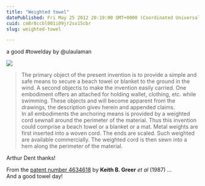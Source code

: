 ```yaml
---
title: "Weighted towel"
datePublished: Fri May 25 2012 20:19:00 GMT+0000 (Coordinated Universal Time)
cuid: cm8r8ccbl001i09jr2sv15cbr
slug: weighted-towel

---
```



a good #towelday by @ulaulaman

![](https://cdn.hashnode.com/res/hashnode/image/upload/v1743072466837/10fbba5b-4682-4162-a559-125700ee1eca.jpeg)

> The primary object of the present invention is to provide a simple and safe means to secure a beach towel or blanket to the ground in the wind. A second objectis to make the invention easily carried. One embodiment offers an attached for holding wallet, clothing, etc. while swimming. These objects and will become apparent from the drawings, the description givev herein and appended claims.  
> In all embodiments the anchoring means is provided by a weighted cord sewnall around the perimeter of the material. Thus this invention could comprise a beach towel or a blanket or a mat. Metal weights are first inserted into a woven cord. The ends are scaled. Such weighted are available commercially. The weighted cord is then sewn into a hem along the perimeter of the material.

Arthur Dent thanks!  
  
From the [patent number 4634618](http://www.google.com/patents/US4634618?dq=towel) by **Keith B. Greer** _et al_ (1987) ...  
And a good towel day!